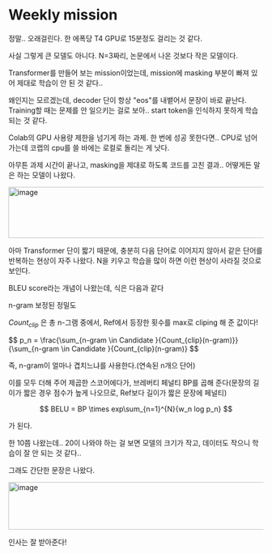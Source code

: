 # Weekly mission

정말.. 오래걸린다. 한 에폭당 T4 GPU로 15분정도 걸리는 것 같다.

사실 그렇게 큰 모델도 아니다. N=3짜리, 논문에서 나온 것보다 작은 모델이다.

Transformer를 만들어 보는 mission이었는데, mission에 masking 부분이 빠져 있어 제대로 학습이 안 된 것 같다..

왜인지는 모르겠는데, decoder 단이 항상 "eos"를 내뱉어서 문장이 바로 끝난다.
Training할 때는 문제를 안 일으키는 걸로 보아.. start token을 인식하지 못하게 학습되는 것 같다.

Colab의 GPU 사용량 제한을 넘기게 하는 과제. 한 번에 성공 못한다면.. CPU로 넘어가는데 코랩의 cpu를 쓸 바에는 로컬로 돌리는 게 낫다.

아무튼 과제 시간이 끝나고, masking을 제대로 하도록 코드를 고친 결과.. 어떻게든 말은 하는 모델이 나왔다.

<img width="1120" height="101" alt="image" src="https://github.com/user-attachments/assets/44fdf8cf-bc9c-4527-a474-6b8a4c744420" />

아마 Transformer 단이 짧기 때문에, 충분히 다음 단어로 이어지지 않아서 같은 단어를 반복하는 현상이 자주 나왔다. N을 키우고 학습을 많이 하면 이런 현상이 사라질 것으로 보인다.

BLEU score라는 개념이 나왔는데, 식은 다음과 같다

n-gram 보정된 정밀도

$Count_{clip}$ 은 총 n-그램 중에서, Ref에서 등장한 횟수를 max로 cliping 해 준 값이다!

$$ p_n = \frac{\sum_{n-gram \in Candidate }{Count_{clip}(n-gram)}}{\sum_{n-gram \in Candidate }{Count_{clip}(n-gram)} $$

즉, n-gram이 얼마나 겹치느냐를 사용한다.(연속된 n개으 단어)

이를 모두 더해 주어 제곱한 스코어에다가, 브레버티 페널티 BP를 곱해 준다(문장의 길이가 짧은 경우 점수가 높게 나오므로, Ref보다 길이가 짧은 문장에 페널티)

$$ BELU = BP \times exp\sum_{n=1}^{N}{w_n log p_n} $$

가 된다.

한 10쯤 나왔는데.. 20이 나와야 하는 걸 보면 모델의 크기가 작고, 데이터도 작으니 학습이 잘 안 되는 것 같다..

그래도 간단한 문장은 나왔다.

<img width="515" height="94" alt="image" src="https://github.com/user-attachments/assets/61c1090a-8caa-48e1-854f-a9b40e31ee25" />

인사는 잘 받아준다!

